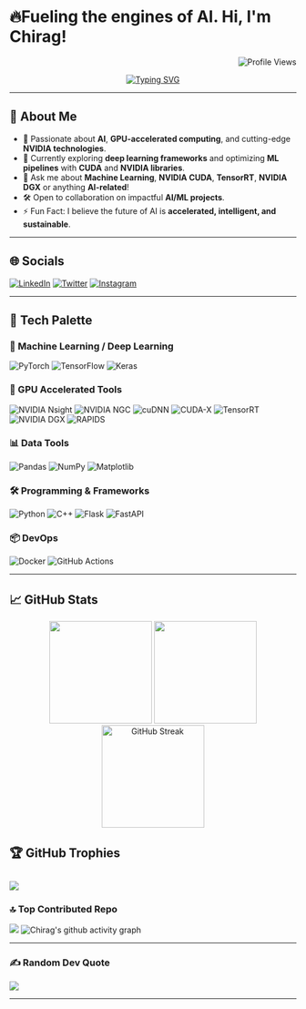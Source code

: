 # 🔥Fueling the engines of AI. Hi, I'm Chirag!
<p align="right">
  <img src="https://komarev.com/ghpvc/?username=venev-g&label=Profile%20views&color=blueviolet&style=plastic" alt="Profile Views" />
</p>
<p align="center"> 
  <a href="https://git.io/typing-svg"><img src="https://readme-typing-svg.herokuapp.com?font=Georgia&size=30&duration=2500&pause=1000&color=00FF00&center=true&vCenter=true&width=500&lines=GPU+Accelerated+AI+Engineer;NVIDIA+Tech+Stack+Expert;Machine+Learning+Enthusiast;Open+Source+Contributor;Tech+Innovator" alt="Typing SVG" /></a>
</p>

---

## 🚀 About Me
- 🌟 Passionate about **AI**, **GPU-accelerated computing**, and cutting-edge **NVIDIA technologies**.
- 🔭 Currently exploring **deep learning frameworks** and optimizing **ML pipelines** with **CUDA** and **NVIDIA libraries**.
- 💬 Ask me about **Machine Learning**, **NVIDIA CUDA**, **TensorRT**, **NVIDIA DGX** or anything **AI-related**!
- 🛠️ Open to collaboration on impactful **AI/ML projects**.
- ⚡ Fun Fact: I believe the future of AI is **accelerated, intelligent, and sustainable**.

---

## 🌐 Socials
[![LinkedIn](https://img.shields.io/badge/LinkedIn-0077B5.svg?style=for-the-badge&logo=linkedin&logoColor=white)](https://linkedin.com/in/your-profile)
[![Twitter](https://img.shields.io/badge/Twitter-1DA1F2.svg?style=for-the-badge&logo=twitter&logoColor=white)](https://twitter.com/your-profile)
[![Instagram](https://img.shields.io/badge/Instagram-E4405F.svg?style=for-the-badge&logo=instagram&logoColor=white)](https://instagram.com/_chirag_s)

---

## 🎨 Tech Palette
### 🧠 Machine Learning / Deep Learning
![PyTorch](https://img.shields.io/badge/PyTorch-EE4C2C.svg?style=for-the-badge&logo=PyTorch&logoColor=white)
![TensorFlow](https://img.shields.io/badge/TensorFlow-FF6F00.svg?style=for-the-badge&logo=TensorFlow&logoColor=white)
![Keras](https://img.shields.io/badge/Keras-D00000.svg?style=for-the-badge&logo=Keras&logoColor=white)

### 🚀 GPU Accelerated Tools
![NVIDIA Nsight](https://img.shields.io/badge/NVIDIA%20Nsight-2f2f2f.svg?style=for-the-badge&logo=NVIDIA&logoColor=green)
![NVIDIA NGC](https://img.shields.io/badge/NVIDIA%20NGC-2f2f2f.svg?style=for-the-badge&logo=NVIDIA&logoColor=green)
![cuDNN](https://img.shields.io/badge/cuDNN-2f2f2f.svg?style=for-the-badge&logo=NVIDIA&logoColor=green)
![CUDA-X](https://img.shields.io/badge/CUDA-2f2f2f.svg?style=for-the-badge&logo=NVIDIA&logoColor=green)
![TensorRT](https://img.shields.io/badge/TensorRT-2f2f2f.svg?style=for-the-badge&logo=NVIDIA&logoColor=green)
![NVIDIA DGX](https://img.shields.io/badge/NVIDIA%20DGX-2f2f2f.svg?style=for-the-badge&logo=NVIDIA&logoColor=green)
![RAPIDS](https://img.shields.io/badge/RAPIDS-7f3bff.svg?style=for-the-badge&logo=Rapids&logoColor=white)

### 📊 Data Tools
![Pandas](https://img.shields.io/badge/Pandas-150458.svg?style=for-the-badge&logo=Pandas&logoColor=white)
![NumPy](https://img.shields.io/badge/NumPy-013243.svg?style=for-the-badge&logo=NumPy&logoColor=white)
![Matplotlib](https://img.shields.io/badge/Matplotlib-ffffff.svg?style=for-the-badge&logo=Matplotlib&logoColor=black)

### 🛠️ Programming & Frameworks
![Python](https://img.shields.io/badge/Python-3776AB.svg?style=for-the-badge&logo=Python&logoColor=white)
![C++](https://img.shields.io/badge/C++-00599C.svg?style=for-the-badge&logo=C%2B%2B&logoColor=white)
![Flask](https://img.shields.io/badge/Flask-000000.svg?style=for-the-badge&logo=Flask&logoColor=white)
![FastAPI](https://img.shields.io/badge/FastAPI-009688.svg?style=for-the-badge&logo=FastAPI&logoColor=white)

### 📦 DevOps
![Docker](https://img.shields.io/badge/Docker-2496ED.svg?style=for-the-badge&logo=Docker&logoColor=white)
![GitHub Actions](https://img.shields.io/badge/GitHub%20Actions-2088FF.svg?style=for-the-badge&logo=GitHub-Actions&logoColor=white)

---

## 📈 GitHub Stats
<p align="center">
  <img height="180em" src="https://github-readme-stats-eight-theta.vercel.app/api?username=venev-g&show_icons=true&theme=synthwave&include_all_commits=true&count_private=true"/>
  <img height="180em" src="https://github-readme-stats-eight-theta.vercel.app/api/top-langs/?username=venev-g&layout=compact&langs_count=10&theme=synthwave"/>
  <img height ="180" src="https://github-readme-streak-stats.herokuapp.com/?user=venev-g&theme=synthwave&hide_border=false" alt="GitHub Streak" />

</p>

## 🏆 GitHub Trophies

![](https://github-profile-trophy.vercel.app/?username=venev-g&theme=radical&no-frame=false&no-bg=false&margin-w=4)
---
### 🔝 Top Contributed Repo

![](https://github-contributor-stats.vercel.app/api?username=venev-g&limit=6&theme=synthwave&combine_all_yearly_contributions=true)
![Chirag's github activity graph](https://github-readme-activity-graph.vercel.app/graph?username=venev-g&custom_title=Chirag's%20GitHub%20Activity%20Graph&layout=compact&bg_color=0D1117&color=f222ff&line=8c1eff&point=f222ff&area_color=FFFFFF&title_color=FFFFFF&area=true)

---
<!--## 🌟 Achievements & Badges
[![Holopin Board](https://holopin.me/yourname)](https://holopin.io/@yourname)
-->
### ✍️ Random Dev Quote

![](https://quotes-github-readme.vercel.app/api?type=horizontal&theme=radical)

---
